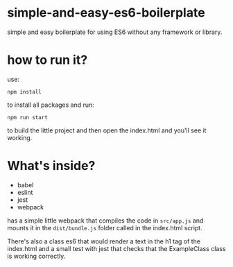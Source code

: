 # simple-and-easy-es6-boilerplate
simple and easy boilerplate for using ES6 without any framework or library.

# how to run it?

use:

```
npm install
```

to install all packages and run:

```
npm run start
```

to build the little project and then open the index.html and you'll see it working.


# What's inside?

* babel
* eslint
* jest
* webpack

has a simple little webpack that compiles the code in `src/app.js` and mounts it in the `dist/bundle.js` folder called in the index.html script.

There's also a class es6 that would render a text in the h1 tag of the index.html and a small test with jest that checks that the ExampleClass class is working correctly.